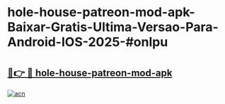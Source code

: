# hole-house-patreon-mod-apk-Baixar-Gratis-Ultima-Versao-Para-Android-IOS-2025-#onlpu

# <h2><a href="https://ainizakaria.my?title=hole-house-patreon-mod-apk&ref=24M">🔗👉 🔴 hole-house-patreon-mod-apk</a></h2>

[![acn](https://github.com/user-attachments/assets/0f9c940e-d8b0-45ae-aac7-cd30a18b3e1c)](https://ainizakaria.my?title=hole-house-patreon-mod-apk&ref=24M)

